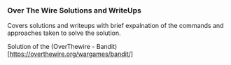 ### Over The Wire Solutions and WriteUps

Covers solutions and writeups with brief expalnation of the commands and approaches taken to solve the solution.

Solution of the (OverThewire - Bandit)[https://overthewire.org/wargames/bandit/]
